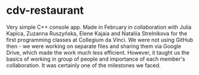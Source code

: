 # cdv-restaurant
Very simple C++ console app. Made in February in collaboration with Julia Kapica, Zuzanna Ruszyńska, Elene Kajaia and Nataliia Strelnikova for the first programming classes at Collegium da Vinci. We were not using GitHub then - we were working on separate files and sharing them via Google Drive, which made the work much less efficient. However, it taught us the basics of working in group of people and importance of each member's collaboration. It was certainly one of the milestones we faced.